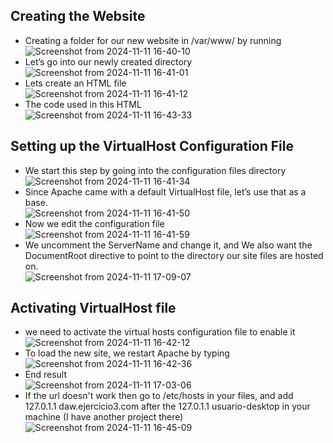 ## Creating the Website

- Creating a folder for our new website in /var/www/ by running  
![Screenshot from 2024-11-11 16-40-10](https://github.com/user-attachments/assets/a1159427-aac6-429b-ac11-fc3c0f35ece7)
- Let’s go into our newly created directory  
![Screenshot from 2024-11-11 16-41-01](https://github.com/user-attachments/assets/edf03092-dc34-4c43-8ba2-07e0731099c2)
- Lets create an HTML file  
![Screenshot from 2024-11-11 16-41-12](https://github.com/user-attachments/assets/2f0938e6-cc4d-4ccb-a329-40d79121a45c)
- The code used in this HTML  
![Screenshot from 2024-11-11 16-43-33](https://github.com/user-attachments/assets/55a372a4-cbf9-43de-8223-c61010db2bf4)


## Setting up the VirtualHost Configuration File

- We start this step by going into the configuration files directory  
![Screenshot from 2024-11-11 16-41-34](https://github.com/user-attachments/assets/8dc6827a-bb98-4b45-a325-57fc6b42d54e)
- Since Apache came with a default VirtualHost file, let’s use that as a base.  
![Screenshot from 2024-11-11 16-41-50](https://github.com/user-attachments/assets/dac03a3c-3f1f-4dce-ba69-3d0d467fd03b)
- Now we edit the configuration file  
![Screenshot from 2024-11-11 16-41-59](https://github.com/user-attachments/assets/171e031f-935f-48a5-9b9c-b7ee8a659aaf)
- We uncomment the ServerName and change it, and We also want the DocumentRoot directive to point to the directory our site files are hosted on.  
![Screenshot from 2024-11-11 17-09-07](https://github.com/user-attachments/assets/67e983b2-6785-4e59-b97d-5c42c118e938)


## Activating VirtualHost file
- we need to activate the virtual hosts configuration file to enable it  
![Screenshot from 2024-11-11 16-42-12](https://github.com/user-attachments/assets/7f335497-1e82-4689-8e15-b79a29792e6e)
- To load the new site, we restart Apache by typing  
![Screenshot from 2024-11-11 16-42-36](https://github.com/user-attachments/assets/3e58d7d5-df94-4a28-8718-abc43a51ecc7)
- End result  
![Screenshot from 2024-11-11 17-03-06](https://github.com/user-attachments/assets/4f8dcebb-75e7-4d65-9ce6-18a8fedb383c)
- If the url doesn't work then go to /etc/hosts in your files, and add 127.0.1.1 daw.ejercicio3.com after the 127.0.1.1 usuario-desktop in your machine (I have another project there)
![Screenshot from 2024-11-11 16-45-09](https://github.com/user-attachments/assets/f95b24be-c2dd-4a80-8531-23483a950bd0)



